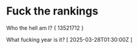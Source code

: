 # Fuck the rankings

Who the hell am I?
{ 13521712 }

What fucking year is it?
[ 2025-03-28T01:30:00Z ]
